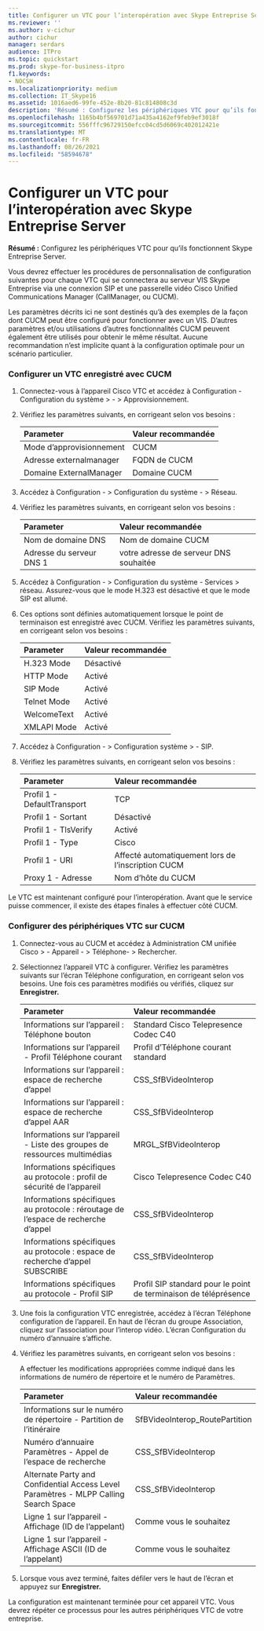 ```yaml
---
title: Configurer un VTC pour l’interopération avec Skype Entreprise Server
ms.reviewer: ''
ms.author: v-cichur
author: cichur
manager: serdars
audience: ITPro
ms.topic: quickstart
ms.prod: skype-for-business-itpro
f1.keywords:
- NOCSH
ms.localizationpriority: medium
ms.collection: IT_Skype16
ms.assetid: 1016aed6-99fe-452e-8b20-81c814808c3d
description: 'Résumé : Configurez les périphériques VTC pour qu’ils fonctionnent Skype Entreprise Server.'
ms.openlocfilehash: 1165b4bf569701d71a435a4162ef9feb9ef3018f
ms.sourcegitcommit: 556fffc96729150efcc04cd5d6069c402012421e
ms.translationtype: MT
ms.contentlocale: fr-FR
ms.lasthandoff: 08/26/2021
ms.locfileid: "58594678"
---
```

# <a name="configure-a-vtc-for-interoperation-with-skype-for-business-server"></a>Configurer un VTC pour l’interopération avec Skype Entreprise Server
 
**Résumé :** Configurez les périphériques VTC pour qu’ils fonctionnent Skype Entreprise Server.
  
Vous devrez effectuer les procédures de personnalisation de configuration suivantes pour chaque VTC qui se connectera au serveur VIS Skype Entreprise via une connexion SIP et une passerelle vidéo Cisco Unified Communications Manager (CallManager, ou CUCM).
  
Les paramètres décrits ici ne sont destinés qu’à des exemples de la façon dont CUCM peut être configuré pour fonctionner avec un VIS. D’autres paramètres et/ou utilisations d’autres fonctionnalités CUCM peuvent également être utilisés pour obtenir le même résultat. Aucune recommandation n’est implicite quant à la configuration optimale pour un scénario particulier.
  
### <a name="configure-a-vtc-registered-with-cucm"></a>Configurer un VTC enregistré avec CUCM

1. Connectez-vous à l’appareil Cisco VTC et accédez à Configuration - Configuration du système \> - \> Approvisionnement.
    
2. Vérifiez les paramètres suivants, en corrigeant selon vos besoins : 
    
   |**Parameter**|**Valeur recommandée**|
   |:-----|:-----|
   |Mode d’approvisionnement  <br/> | CUCM <br/> |
   |Adresse externalmanager  <br/> | FQDN de CUCM <br/> |
   | Domaine ExternalManager <br/> |Domaine CUCM  <br/> |
   
3. Accédez à Configuration - \> Configuration du système - \> Réseau.
    
4. Vérifiez les paramètres suivants, en corrigeant selon vos besoins : 
    
   |**Parameter**|**Valeur recommandée**|
   |:-----|:-----|
   |Nom de domaine DNS  <br/> | Nom de domaine CUCM <br/> |
   |Adresse du serveur DNS 1  <br/> | votre adresse de serveur DNS souhaitée <br/> |
   
5. Accédez à Configuration - \> Configuration du système - Services \> réseau. Assurez-vous que le mode H.323 est désactivé et que le mode SIP est allumé. 
    
6. Ces options sont définies automatiquement lorsque le point de terminaison est enregistré avec CUCM. Vérifiez les paramètres suivants, en corrigeant selon vos besoins : 
    
   |**Parameter**|**Valeur recommandée**|
   |:-----|:-----|
   |H.323 Mode  <br/> | Désactivé <br/> |
   |HTTP Mode  <br/> | Activé <br/> |
   | SIP Mode <br/> | Activé <br/> |
   |Telnet Mode  <br/> | Activé <br/> |
   |WelcomeText  <br/> | Activé <br/> |
   |XMLAPI Mode  <br/> | Activé <br/> |
   
7. Accédez à Configuration - \> Configuration système \> - SIP.
    
8. Vérifiez les paramètres suivants, en corrigeant selon vos besoins : 
    
   |**Parameter**|**Valeur recommandée**|
   |:-----|:-----|
   |Profil 1 - DefaultTransport  <br/> | TCP <br/> |
   |Profil 1 - Sortant  <br/> | Désactivé <br/> |
   |Profil 1 - TlsVerify  <br/> | Activé <br/> |
   |Profil 1 - Type  <br/> | Cisco <br/> |
   |Profil 1 - URI  <br/> | Affecté automatiquement lors de l’inscription CUCM <br/> |
   |Proxy 1 - Adresse  <br/> |Nom d’hôte du CUCM  <br/> |
   
Le VTC est maintenant configuré pour l’interopération. Avant que le service puisse commencer, il existe des étapes finales à effectuer côté CUCM.
### <a name="configure-vtc-devices-on-cucm"></a>Configurer des périphériques VTC sur CUCM

1. Connectez-vous au CUCM et accédez à Administration CM unifiée Cisco \> - Appareil - \> Téléphone- \> Rechercher. 
    
2. Sélectionnez l’appareil VTC à configurer. Vérifiez les paramètres suivants sur l’écran Téléphone configuration, en corrigeant selon vos besoins. Une fois ces paramètres modifiés ou vérifiés, cliquez sur **Enregistrer.**
    
   |**Parameter**|**Valeur recommandée**|
   |:-----|:-----|
   |Informations sur l’appareil : Téléphone bouton  <br/> | Standard Cisco Telepresence Codec C40 <br/> |
   |Informations sur l’appareil - Profil Téléphone courant  <br/> | Profil d’Téléphone courant standard <br/> |
   |Informations sur l’appareil : espace de recherche d’appel  <br/> | CSS_SfBVideoInterop <br/> |
   |Informations sur l’appareil : espace de recherche d’appel AAR  <br/> | CSS_SfBVideoInterop <br/> |
   |Informations sur l’appareil - Liste des groupes de ressources multimédias  <br/> | MRGL_SfBVideoInterop <br/> |
   |Informations spécifiques au protocole : profil de sécurité de l’appareil  <br/> | Cisco Telepresence Codec C40 <br/> |
   |Informations spécifiques au protocole : réroutage de l’espace de recherche d’appel  <br/> | CSS_SfBVideoInterop <br/> |
   |Informations spécifiques au protocole : espace de recherche d’appel SUBSCRIBE  <br/> | CSS_SfBVideoInterop <br/> |
   |Informations spécifiques au protocole - Profil SIP  <br/> | Profil SIP standard pour le point de terminaison de téléprésence <br/> |
   
3. Une fois la configuration VTC enregistrée, accédez à l’écran Téléphone configuration de l’appareil. En haut de l’écran du groupe Association, cliquez sur l’association pour l’interop vidéo. L’écran Configuration du numéro d’annuaire s’affiche. 
    
4. Vérifiez les paramètres suivants, en corrigeant selon vos besoins : 
    
    A effectuer les modifications appropriées comme indiqué dans les informations de numéro de répertoire et le numéro de Paramètres.
    
   |**Parameter**|**Valeur recommandée**|
   |:-----|:-----|
   | Informations sur le numéro de répertoire - Partition de l’itinéraire <br/> | SfBVideoInterop_RoutePartition <br/> |
   |Numéro d’annuaire Paramètres - Appel de l’espace de recherche  <br/> | CSS_SfBVideoInterop <br/> |
   |Alternate Party and Confidential Access Level Paramètres - MLPP Calling Search Space  <br/> | CSS_SfBVideoInterop <br/> |
   |Ligne 1 sur l’appareil - Affichage (ID de l’appelant)  <br/> | Comme vous le souhaitez <br/> |
   |Ligne 1 sur l’appareil - Affichage ASCII (ID de l’appelant)  <br/> | Comme vous le souhaitez <br/> |
   
5. Lorsque vous avez terminé, faites défiler vers le haut de l’écran et appuyez sur **Enregistrer.** 
    
La configuration est maintenant terminée pour cet appareil VTC. Vous devrez répéter ce processus pour les autres périphériques VTC de votre entreprise.

